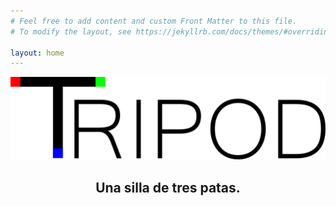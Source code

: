 ```yaml
---
# Feel free to add content and custom Front Matter to this file.
# To modify the layout, see https://jekyllrb.com/docs/themes/#overriding-theme-defaults

layout: home
---
```

![Logotipo](/img/logotipo.png)

<h2><center>Una silla de tres patas.</center></h2>
